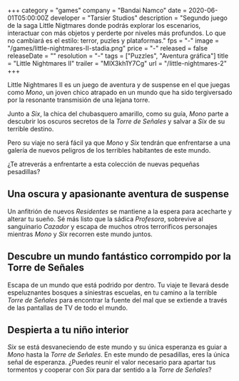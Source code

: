 +++
category = "games"
company = "Bandai Namco"
date = 2020-06-01T05:00:00Z
developer = "Tarsier Studios"
description = "Segundo juego de la saga Little Nigtmares donde podrás explorar los escenarios, interactuar con más objetos y perderte por niveles más profundos. Lo que no cambiará es el estilo: terror, puzles y plataformas."
fps = "-"
image = "/games/little-nightmares-II-stadia.png"
price = "-"
released = false
releaseDate = ""
resolution = "-"
tags = ["Puzzles", "Aventura gráfica"]
title = "Little Nightmares II"
trailer = "MlX3kh1Y7Cg"
url = "/little-nightmares-2"
+++

Little Nightmares II es un juego de aventura y de suspense en el que juegas como _Mono_, un joven chico atrapado en un mundo que ha sido tergiversado por la resonante transmisión de una lejana torre.

Junto a _Six_, la chica del chubasquero amarillo, como su guía, _Mono_ parte a descubrir los oscuros secretos de la _Torre de Señales_ y salvar a _Six_ de su terrible destino.

Pero su viaje no será fácil ya que _Mono_ y _Six_ tendrán que enfrentarse a una galería de nuevos peligros de los terribles habitantes de este mundo.

¿Te atreverás a enfrentarte a esta colección de nuevas pequeñas pesadillas?

## Una oscura y apasionante aventura de suspense

Un anfitrión de nuevos _Residentes_ se mantiene a la espera para acecharte y alterar tu sueño. Sé más listo que la sádica _Profesora_, sobrevive al sanguinario _Cazador_ y escapa de muchos otros terroríficos personajes mientras _Mono_ y _Six_ recorren este mundo juntos.

## Descubre un mundo fantástico corrompido por la Torre de Señales 

Escapa de un mundo que está podrido por dentro. Tu viaje te llevará desde espeluznantes bosques a siniestras escuelas, en tu camino a la terrible _Torre de Señales_ para encontrar la fuente del mal que se extiende a través de las pantallas de TV de todo el mundo.

## Despierta a tu niño interior 

_Six_ se está desvaneciendo de este mundo y su única esperanza es guiar a _Mono_ hasta la _Torre de Señales_. En este mundo de pesadillas, eres la única señal de esperanza. ¿Puedes reunir el valor necesario para apartar tus tormentos y cooperar con _Six_ para dar sentido a la _Torre de Señales_?
